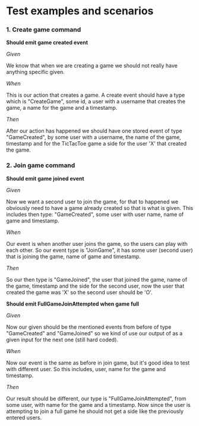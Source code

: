 # Test examples and scenarios

### 1. Create game command

**Should emit game created event**

*Given*

We know that when we are creating a game we should not really have anything specific given.

*When*

This is our action that creates a game. A create event should have a type which is "CreateGame", some id, a user with a username that creates the game, a name for the game and a timestamp.

*Then*

After our action has happened we should have one stored event of type "GameCreated", by some user with a username, the name of the game, timestamp and for the TicTacToe game a side for the user 'X' that created the game.


### 2. Join game command

**Should emit game joined event**

*Given*

Now we want a second user to join the game, for that to happened we obviously need to have a game already created so that is what is given. This includes then type: "GameCreated", some user with user name, name of game and timestamp.

*When*

Our event is when another user joins the game, so the users can play with each other. So our event type is "JoinGame", it has some user (second user) that is joining the game, name of game and timestamp.

*Then*

So our then type is "GameJoined", the user that joined the game, name of the game, timestamp and the side for the second user, now the user that created the game was 'X' so the second user should be 'O'.


**Should emit FullGameJoinAttempted when game full**

*Given*

Now our given should be the mentioned events from before of type "GameCreated" and "GameJoined" so we kind of use our output of as a given input for the next one (still hard coded).

*When*

Now our event is the same as before in join game, but it's good idea to test with different user. So this includes, user, name for the game and timestamp.

*Then*

Our result should be different, our type is "FullGameJoinAttempted", from some user, with name for the game and a timestamp. Now since the user is attempting  to join a full game he should not get a side like the previously entered users.
